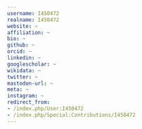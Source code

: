 ```yaml
---
username: I450472
realname: I450472
website: ~
affiliation: ~
bio: ~
github: ~
orcid: ~
linkedin: ~
googlescholar: ~
wikidata: ~
twitter: ~
mastodon-url: ~
meta: ~
instagram: ~
redirect_from:
- /index.php/User:I450472
- /index.php/Special:Contributions/I450472
---
```

